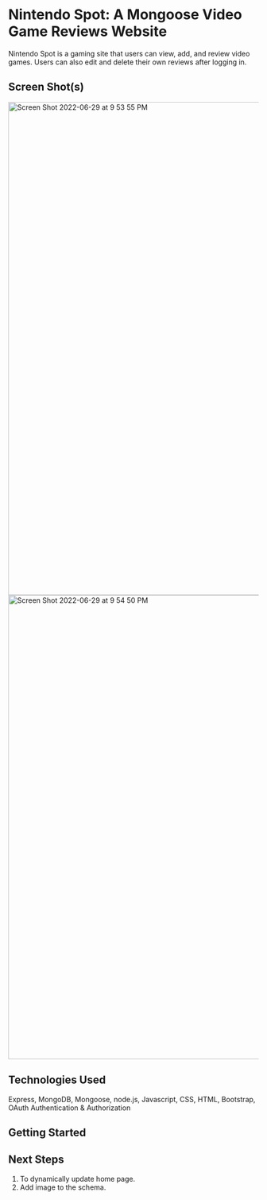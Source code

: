 # Nintendo Spot: A Mongoose Video Game Reviews Website
Nintendo Spot is a gaming site that users can view, add, and review video games. Users can also edit and delete their own reviews after logging in. 

## Screen Shot(s)
<img width="992" alt="Screen Shot 2022-06-29 at 9 53 55 PM" src="https://user-images.githubusercontent.com/105599499/176596548-e6b02f6f-0c47-4e1e-a053-c831f8e036f6.png">

<img width="934" alt="Screen Shot 2022-06-29 at 9 54 50 PM" src="https://user-images.githubusercontent.com/105599499/176596559-66b96029-379a-4100-8153-c81c062f3c7e.png">


## Technologies Used
Express, MongoDB, Mongoose, node.js, Javascript, CSS, HTML, Bootstrap, OAuth Authentication & Authorization

## Getting Started

## Next Steps
<ol>
<li>To dynamically update home page.</li>
<li>Add image to the schema.</li>
</ol>

